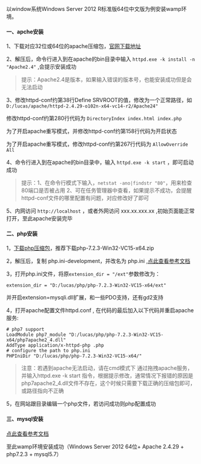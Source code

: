 
以window系统Windows Server 2012 R标准版64位中文版为例安装wamp环境。

#### 一、apche安装

1、下载对应32位或64位的apache压缩包，[官网下载地址](https://www.apachehaus.com/cgi-bin/download.plx)

2、解压后，命令行进入到在apache的bin目录中输入 `httpd.exe -k install -n "Apache2.4"` ,会提示安装成功

> 提示：Apache2.4是版本，如果输入错误的版本号，也能安装成功但是会无法启动

3、修改httpd-conf约第38行Define SRVROOT的值，修改为一个正常路径，如`D:/lucas/apache/httpd-2.4.29-o102n-x64-vc14-r2/Apache24"`

修改httpd-conf约第280行代码为 `DirectoryIndex index.html index.php`

为了开启apache重写模式，并修改httpd-conf约第158行代码为开启状态

为了开启apache重写模式，修改httpd-conf约第267行代码为 `AllowOverride All`

4、命令行进入到在apache的bin目录中，输入 `httpd.exe -k start` ，即可启动成功

> 提示：1、在命令行模式下输入，`netstat -ano|findstr "80"`，用来检查80端口是否被占用
2、可在任务管理器中查看，如果提示不成功，会提醒httpd-conf文件的哪里配置有问题，对应修改好了即可

5、内网访问 `http://localhost` ，或者外网访问 xxx.xx.xxx.xx ,初始页面能正常打开，至此apache安装完毕

#### 二、php安装

1，[下载php压缩包](href="http://windows.php.net/download#php-7.2")，推荐下载php-7.2.3-Win32-VC15-x64.zip

 2，解压后，复制 php.ini-development，并改名为 php.ini ,[点此查看参考文档](href="https://jingyan.baidu.com/album/ce09321b7593062bfe858f6c.html?picindex=8")

 3，打开php.ini文件，将原`extension_dir = "/ext"`参数修改为：

`extension_dir = "D:/lucas/php/php-7.2.3-Win32-VC15-x64/ext"`

并开启extension=mysqli.dll扩展，和一些PDO支持，还有gd2支持

4，打开apache配置文件httpd.conf , 在代码的最后加入以下代码并重启apache服务:

```
# php7 support
LoadModule php7_module "D:/lucas/php/php-7.2.3-Win32-VC15-x64/php7apache2_4.dll"
AddType application/x-httpd-php .php
# configure the path to php.ini
PHPIniDir "D:/lucas/php/php-7.2.3-Win32-VC15-x64/"
```
> 注意：若遇到apache无法启动，请在cmd模式下 通过拖拽apache服务，并输入httpd.exe -k start 指令，根据提示修改，通常情况下报错的原因是php7apache2_4.dll文件不存在，这个时候只需要下载正确的压缩包即可，或路径指向不正确

5，在网站跟目录编辑一个php文件，若访问成功则php配置成功

#### 三、mysql安装

[点此查看参考文档](href="https://jingyan.baidu.com/article/363872ec2e27076e4ba16fc3.html")

至此wamp环境安装成功（Windows Server 2012 64位+ Apache 2.4.29 + php7.2.3 + mysql5.7）